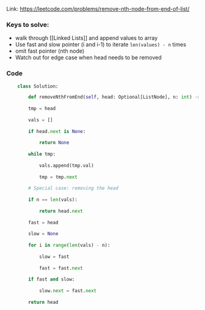 Link: https://leetcode.com/problems/remove-nth-node-from-end-of-list/

### Keys to solve:
- walk through [[Linked Lists]] and append values to array
- Use fast and slow pointer (i and i-1) to iterate `len(values) - n` times
- omit fast pointer (nth node)
- Watch out for edge case when head needs to be removed

### Code
```python
	class Solution:

		def removeNthFromEnd(self, head: Optional[ListNode], n: int) -> Optional[ListNode]:
		
		tmp = head
		
		vals = []
		
		if head.next is None:
		
			return None
		
		while tmp:
		
			vals.append(tmp.val)
			
			tmp = tmp.next	  
		
		# Special case: removing the head
		
		if n == len(vals):
		
			return head.next
		
		fast = head
		
		slow = None
		
		for i in range(len(vals) - n):
		
			slow = fast
			
			fast = fast.next
		
		if fast and slow:
		
			slow.next = fast.next
			
		return head

```